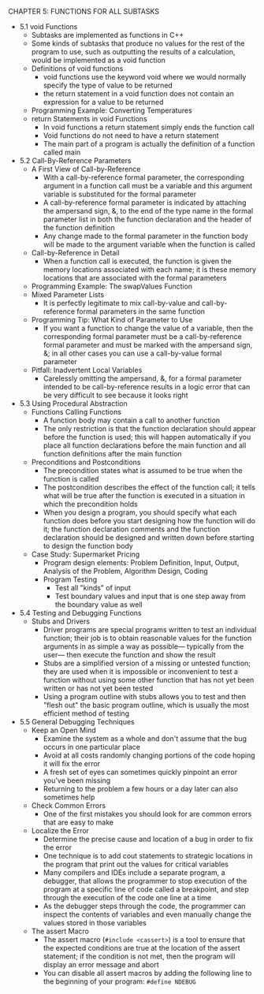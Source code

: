 CHAPTER 5: FUNCTIONS FOR ALL SUBTASKS

- 5.1 void Functions
  - Subtasks are implemented as functions in C++
  - Some kinds of subtasks that produce no values for the rest of the program to use, such as outputting the results of a calculation, would be implemented as a void function
  - Definitions of void functions
    - void functions use the keyword void where we would normally specify the type of value to be returned
    - the return statement in a void function does not contain an expression for a value to be returned
  - Programming Example: Converting Temperatures
  - return Statements in void Functions
    - In void functions a return statement simply ends the function call
    - Void functions do not need to have a return statement
    - The main part of a program is actually the definition of a function called main
- 5.2 Call-By-Reference Parameters
  - A First View of Call-by-Reference
    - With a call-by-reference formal parameter, the corresponding argument in a function call must be a variable and this argument variable is substituted for the formal parameter
    - A call-by-reference formal parameter is indicated by attaching the ampersand sign, &, to the end of the type name in the formal parameter list in both the function declaration and the header of the function definition
    - Any change made to the formal parameter in the function body will be made to the argument variable when the function is called
  - Call-by-Reference in Detail
    - When a function call is executed, the function is given the memory locations associated with each name; it is these memory locations that are associated with the formal parameters
  - Programming Example: The swapValues Function
  - Mixed Parameter Lists
    - It is perfectly legitimate to mix call-by-value and call-by-reference formal parameters in the same function
  - Programming Tip: What Kind of Parameter to Use
    - If you want a function to change the value of a variable, then the corresponding formal parameter must be a call-by-reference formal parameter and must be marked with the ampersand sign, &; in all other cases you can use a call-by-value formal parameter
  - Pitfall: Inadvertent Local Variables
    - Carelessly omitting the ampersand, &, for a formal parameter intended to be call-by-reference results in a logic error that can be very difficult to see because it looks right
- 5.3 Using Procedural Abstraction
  - Functions Calling Functions
    - A function body may contain a call to another function
    - The only restriction is that the function declaration should appear before the function is used; this will happen automatically if you place all function declarations before the main function and all function definitions after the main function
  - Preconditions and Postconditions
    - The precondition states what is assumed to be true when the function is called
    - The postcondition describes the effect of the function call; it tells what will be true after the function is executed in a situation in which the precondition holds
    - When you design a program, you should specify what each function does before you start designing how the function will do it; the function declaration comments and the function declaration should be designed and written down before starting to design the function body
  - Case Study: Supermarket Pricing
    - Program design elements: Problem Definition, Input, Output, Analysis of the Problem, Algorithm Design, Coding
    - Program Testing
      - Test all "kinds" of input
      - Test boundary values and input that is one step away from the boundary value as well
- 5.4 Testing and Debugging Functions
  - Stubs and Drivers
    - Driver programs are special programs written to test an individual function; their job is to obtain reasonable values for the function arguments in as simple a way as possible— typically from the user— then execute the function and show the result
    - Stubs are a simplified version of a missing or untested function; they are used when it is impossible or inconvenient to test a function without using some other function that has not yet been written or has not yet been tested
    - Using a program outline with stubs allows you to test and then "flesh out" the basic program outline, which is usually the most efficient method of testing
- 5.5 General Debugging Techniques
  - Keep an Open Mind
    - Examine the system as a whole and don't assume that the bug occurs in one particular place
    - Avoid at all costs randomly changing portions of the code hoping it will fix the error
    - A fresh set of eyes can sometimes quickly pinpoint an error you've been missing
    - Returning to the problem a few hours or a day later can also sometimes help
  - Check Common Errors
    - One of the first mistakes you should look for are common errors that are easy to make
  - Localize the Error
    - Determine the precise cause and location of a bug in order to fix the error
    - One technique is to add cout statements to strategic locations in the program that print out the values for critical variables
    - Many compilers and IDEs include a separate program, a debugger, that allows the programmer to stop execution of the program at a specific line of code called a breakpoint, and step through the execution of the code one line at a time
    - As the debugger steps through the code, the programmer can inspect the contents of variables and even manually change the values stored in those variables
  - The assert Macro
    - The assert macro (`#include <cassert>`) is a tool to ensure that the expected conditions are true at the location of the assert statement; if the condition is not met, then the program will display an error message and abort
    - You can disable all assert macros by adding the following line to the beginning of your program: `#define NDEBUG`